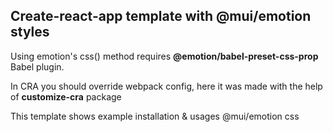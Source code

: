 ## Create-react-app template with @mui/emotion styles

Using emotion's css() method requires **@emotion/babel-preset-css-prop** Babel plugin.

In CRA you should override webpack config, here it was made with the help of **customize-cra** package

This template shows example installation & usages @mui/emotion css

